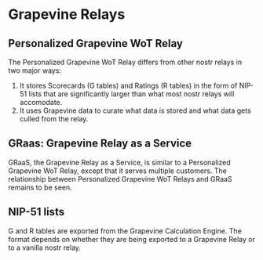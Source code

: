 Grapevine Relays
=====

## Personalized Grapevine WoT Relay

The Personalized Grapevine WoT Relay differs from other nostr relays in two major ways:

1. It stores Scorecards (G tables) and Ratings (R tables) in the form of NIP-51 lists that are significantly larger than what most nostr relays will accomodate.
2. It uses Grapevine data to curate what data is stored and what data gets culled from the relay.

## GRaas: Grapevine Relay as a Service

GRaaS, the Grapevine Relay as a Service, is similar to a Personalized Grapevine WoT Relay, except that it serves multiple customers. The relationship between Personalized Grapevine WoT Relays and GRaaS remains to be seen.

## NIP-51 lists

G and R tables are exported from the Grapevine Calculation Engine. The format depends on whether they are being exported to a Grapevine Relay or to a vanilla nostr relay.


